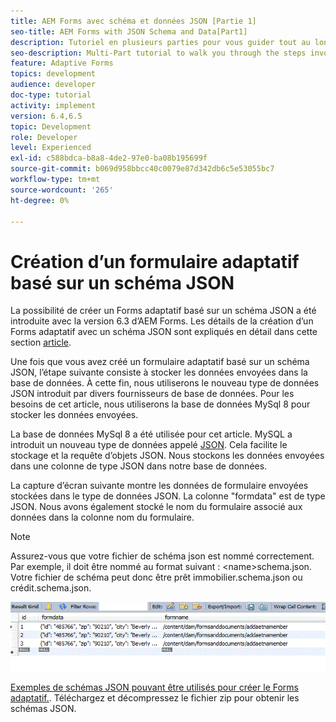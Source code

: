 ```yaml
---
title: AEM Forms avec schéma et données JSON [Partie 1]
seo-title: AEM Forms with JSON Schema and Data[Part1]
description: Tutoriel en plusieurs parties pour vous guider tout au long des étapes nécessaires à la création d’un formulaire adaptatif avec un schéma JSON et à l’interrogation des données envoyées.
seo-description: Multi-Part tutorial to walk you through the steps involved in creating Adaptive Form with JSON schema and querying the submitted data.
feature: Adaptive Forms
topics: development
audience: developer
doc-type: tutorial
activity: implement
version: 6.4,6.5
topic: Development
role: Developer
level: Experienced
exl-id: c588bdca-b8a8-4de2-97e0-ba08b195699f
source-git-commit: b069d958bbcc40c0079e87d342db6c5e53055bc7
workflow-type: tm+mt
source-wordcount: '265'
ht-degree: 0%

---
```


# Création d’un formulaire adaptatif basé sur un schéma JSON


La possibilité de créer un Forms adaptatif basé sur un schéma JSON a été introduite avec la version 6.3 d’AEM Forms. Les détails de la création d’un Forms adaptatif avec un schéma JSON sont expliqués en détail dans cette section [article](https://experienceleague.adobe.com/docs/experience-manager-65/forms/adaptive-forms-advanced-authoring/adaptive-form-json-schema-form-model.html).

Une fois que vous avez créé un formulaire adaptatif basé sur un schéma JSON, l’étape suivante consiste à stocker les données envoyées dans la base de données. À cette fin, nous utiliserons le nouveau type de données JSON introduit par divers fournisseurs de base de données. Pour les besoins de cet article, nous utiliserons la base de données MySql 8 pour stocker les données envoyées.

La base de données MySql 8 a été utilisée pour cet article. MySQL a introduit un nouveau type de données appelé [JSON](https://dev.mysql.com/doc/refman/8.0/en/json.html). Cela facilite le stockage et la requête d’objets JSON. Nous stockons les données envoyées dans une colonne de type JSON dans notre base de données.

La capture d’écran suivante montre les données de formulaire envoyées stockées dans le type de données JSON. La colonne &quot;formdata&quot; est de type JSON. Nous avons également stocké le nom du formulaire associé aux données dans la colonne nom du formulaire.

>[!NOTE]
>
>Assurez-vous que votre fichier de schéma json est nommé correctement. Par exemple, il doit être nommé au format suivant : &lt;name>schema.json. Votre fichier de schéma peut donc être prêt immobilier.schema.json ou crédit.schema.json.


![datastored](assets/datastored.gif)


[Exemples de schémas JSON pouvant être utilisés pour créer le Forms adaptatif.](assets/samplejsonschemas.zip). Téléchargez et décompressez le fichier zip pour obtenir les schémas JSON.
